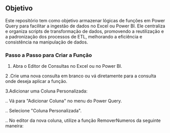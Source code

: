 ## Objetivo
Este repositório tem como objetivo armazenar lógicas de funções em Power Query para facilitar a ingestão de dados no Excel ou Power BI. Ele centraliza e organiza scripts de transformação de dados, promovendo a reutilização e a padronização dos processos de ETL, melhorando a eficiência e consistência na manipulação de dados.

### Passo a Passo para Criar a Função

1. Abra o Editor de Consultas no Excel ou no Power BI.

2 .Crie uma nova consulta em branco ou vá diretamente para a consulta onde deseja aplicar a função.

3.Adicionar uma Coluna Personalizada:

.. Vá para "Adicionar Coluna" no menu do Power Query.

.. Selecione "Coluna Personalizada".

.. No editor da nova coluna, utilize a função RemoverNumeros da seguinte maneira:
